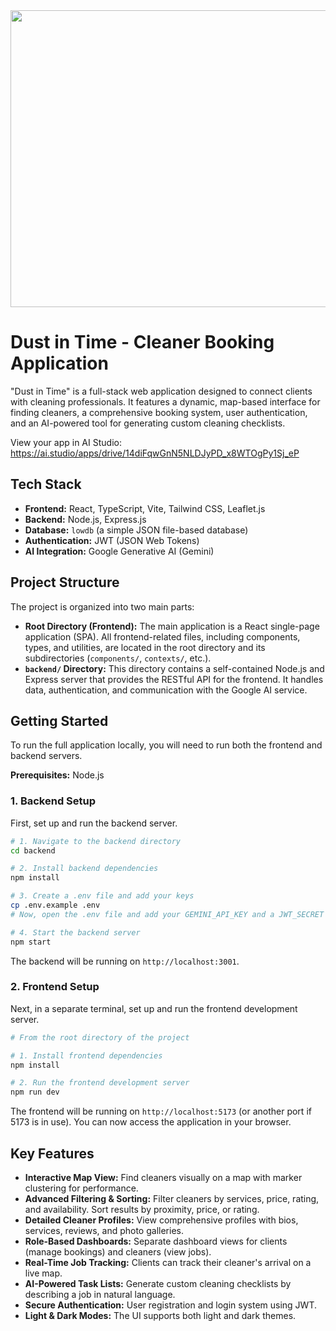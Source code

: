 <div align="center">
<img width="1200" height="475" alt="GHBanner" src="https://github.com/user-attachments/assets/0aa67016-6eaf-458a-adb2-6e31a0763ed6" />
</div>

# Dust in Time - Cleaner Booking Application

"Dust in Time" is a full-stack web application designed to connect clients with cleaning professionals. It features a dynamic, map-based interface for finding cleaners, a comprehensive booking system, user authentication, and an AI-powered tool for generating custom cleaning checklists.

View your app in AI Studio: https://ai.studio/apps/drive/14diFqwGnN5NLDJyPD_x8WTOgPy1Sj_eP

## Tech Stack

-   **Frontend:** React, TypeScript, Vite, Tailwind CSS, Leaflet.js
-   **Backend:** Node.js, Express.js
-   **Database:** `lowdb` (a simple JSON file-based database)
-   **Authentication:** JWT (JSON Web Tokens)
-   **AI Integration:** Google Generative AI (Gemini)

## Project Structure

The project is organized into two main parts:

-   **Root Directory (Frontend):** The main application is a React single-page application (SPA). All frontend-related files, including components, types, and utilities, are located in the root directory and its subdirectories (`components/`, `contexts/`, etc.).
-   **`backend/` Directory:** This directory contains a self-contained Node.js and Express server that provides the RESTful API for the frontend. It handles data, authentication, and communication with the Google AI service.

## Getting Started

To run the full application locally, you will need to run both the frontend and backend servers.

**Prerequisites:** Node.js

### 1. Backend Setup

First, set up and run the backend server.

```bash
# 1. Navigate to the backend directory
cd backend

# 2. Install backend dependencies
npm install

# 3. Create a .env file and add your keys
cp .env.example .env
# Now, open the .env file and add your GEMINI_API_KEY and a JWT_SECRET

# 4. Start the backend server
npm start
```

The backend will be running on `http://localhost:3001`.

### 2. Frontend Setup

Next, in a separate terminal, set up and run the frontend development server.

```bash
# From the root directory of the project

# 1. Install frontend dependencies
npm install

# 2. Run the frontend development server
npm run dev
```

The frontend will be running on `http://localhost:5173` (or another port if 5173 is in use). You can now access the application in your browser.

## Key Features

-   **Interactive Map View:** Find cleaners visually on a map with marker clustering for performance.
-   **Advanced Filtering & Sorting:** Filter cleaners by services, price, rating, and availability. Sort results by proximity, price, or rating.
-   **Detailed Cleaner Profiles:** View comprehensive profiles with bios, services, reviews, and photo galleries.
-   **Role-Based Dashboards:** Separate dashboard views for clients (manage bookings) and cleaners (view jobs).
-   **Real-Time Job Tracking:** Clients can track their cleaner's arrival on a live map.
-   **AI-Powered Task Lists:** Generate custom cleaning checklists by describing a job in natural language.
-   **Secure Authentication:** User registration and login system using JWT.
-   **Light & Dark Modes:** The UI supports both light and dark themes.